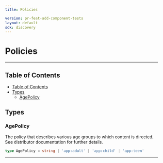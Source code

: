 ```yaml
---
title: Policies

version: pr-feat-add-component-tests
layout: default
sdk: discovery
---
```


# Policies

---

## Table of Contents

- [Table of Contents](#table-of-contents)
- [Types](#types)
  - [AgePolicy](#agepolicy)

## Types

### AgePolicy

The policy that describes various age groups to which content is directed. See distributor documentation for further details.

```typescript
type AgePolicy = string | 'app:adult' | 'app:child' | 'app:teen'
```

---
